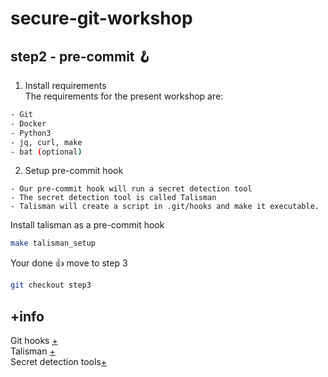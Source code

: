 # secure-git-workshop

## step2 - pre-commit 🪝

1. Install requirements   
The requirements for the present workshop are:    
```bash
- Git
- Docker 
- Python3	
- jq, curl, make
- bat (optional)
```

2. Setup pre-commit hook
```
- Our pre-commit hook will run a secret detection tool
- The secret detection tool is called Talisman
- Talisman will create a script in .git/hooks and make it executable.
```

Install talisman as a pre-commit hook
```bash
make talisman_setup
```

Your done 👍 move to step 3
```bash
git checkout step3
```

## +info
Git hooks [+](https://githooks.com)    
Talisman [+](https://github.com/thoughtworks/talisman#recommended-approach)   
Secret detection tools[+](https://github.com/arainho/knowledge-base/tree/main/secret-detection)
